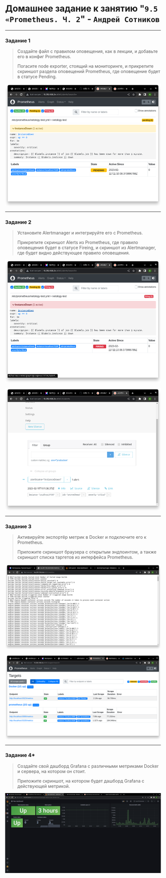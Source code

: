 # Домашнее задание к занятию "`9.5 «Prometheus. Ч. 2`" - `Андрей Сотников`

---

### Задание 1

> Создайте файл с правилом оповещения, как в лекции, и добавьте его в конфиг Prometheus.
>
> Погасите node exporter, стоящий на мониторинге, и прикрепите скриншот раздела оповещений Prometheus, где оповещение будет в статусе Pending.

![Screenshot](img/1_pending.png)

---

### Задание 2

> Установите Alertmanager и интегрируйте его с Prometheus.
>
> Прикрепите скриншот Alerts из Prometheus, где правило оповещения будет в статусе Fireing, и скриншот из Alertmanager, где будет видно действующее правило оповещения.

![Firing](img/2_firing.png)

![Alert](img/2_alert.png)

---

### Задание 3

> Активируйте экспортёр метрик в Docker и подключите его к Prometheus.
>
> Приложите скриншот браузера с открытым эндпоинтом, а также скриншот списка таргетов из интерфейса Prometheus.

![Endpoint](img/3_endpoint.png)

![Targets](img/3_targets.png)

---

### Задание 4*

> Создайте свой дашборд Grafana с различными метриками Docker и сервера, на котором он стоит.
>
> Приложите скриншот, на котором будет дашборд Grafana с действующей метрикой.

![Alt text](img/4.png)
